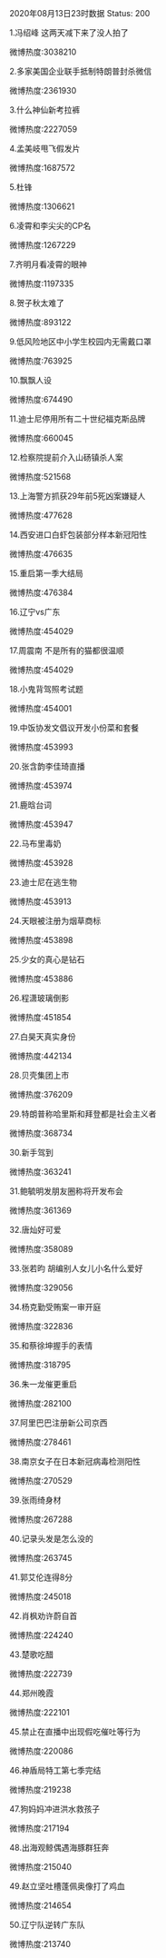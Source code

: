 2020年08月13日23时数据
Status: 200

1.冯绍峰 这两天减下来了没人拍了

微博热度:3038210

2.多家美国企业联手抵制特朗普封杀微信

微博热度:2361930

3.什么神仙新考拉裤

微博热度:2227059

4.孟美岐甩飞假发片

微博热度:1687572

5.杜锋

微博热度:1306621

6.凌霄和李尖尖的CP名

微博热度:1267229

7.齐明月看凌霄的眼神

微博热度:1197335

8.贺子秋太难了

微博热度:893122

9.低风险地区中小学生校园内无需戴口罩

微博热度:763925

10.飘飘人设

微博热度:674490

11.迪士尼停用所有二十世纪福克斯品牌

微博热度:660045

12.检察院提前介入山砀镇杀人案

微博热度:521568

13.上海警方抓获29年前5死凶案嫌疑人

微博热度:477628

14.西安进口白虾包装部分样本新冠阳性

微博热度:476635

15.重启第一季大结局

微博热度:476384

16.辽宁vs广东

微博热度:454029

17.周震南 不是所有的猫都很温顺

微博热度:454029

18.小鬼背驾照考试题

微博热度:454001

19.中饭协发文倡议开发小份菜和套餐

微博热度:453993

20.张含韵李佳琦直播

微博热度:453974

21.鹿晗台词

微博热度:453947

22.马布里毒奶

微博热度:453928

23.迪士尼在逃生物

微博热度:453913

24.天眼被注册为烟草商标

微博热度:453898

25.少女的真心是钻石

微博热度:453886

26.程潇玻璃倒影

微博热度:451854

27.白昊天真实身份

微博热度:442134

28.贝壳集团上市

微博热度:376209

29.特朗普称哈里斯和拜登都是社会主义者

微博热度:368734

30.新手驾到

微博热度:363241

31.鲍毓明发朋友圈称将开发布会

微博热度:361369

32.唐灿好可爱

微博热度:358089

33.张若昀 胡编别人女儿小名什么爱好

微博热度:329056

34.杨克勤受贿案一审开庭

微博热度:322836

35.和蔡徐坤握手的表情

微博热度:318795

36.朱一龙催更重启

微博热度:282100

37.阿里巴巴注册新公司京西

微博热度:278461

38.南京女子在日本新冠病毒检测阳性

微博热度:270529

39.张雨绮身材

微博热度:267288

40.记录头发是怎么没的

微博热度:263745

41.郭艾伦连得8分

微博热度:245018

42.肖枫劝许蔚自首

微博热度:224240

43.楚歌吃醋

微博热度:222739

44.郑州晚霞

微博热度:222101

45.禁止在直播中出现假吃催吐等行为

微博热度:220086

46.神盾局特工第七季完结

微博热度:219238

47.狗妈妈冲进洪水救孩子

微博热度:217194

48.出海观鲸偶遇海豚群狂奔

微博热度:215040

49.赵立坚吐槽蓬佩奥像打了鸡血

微博热度:214654

50.辽宁队逆转广东队

微博热度:213740

